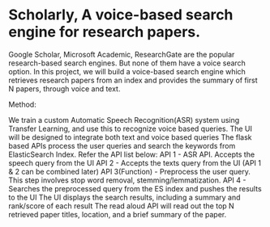 # Scholarly, A voice-based search engine for research papers.

Google Scholar, Microsoft Academic, ResearchGate are the popular research-based search engines. But none of them have a voice search option. In this project, we will build a voice-based search engine which retrieves research papers from an index and provides the summary of first N papers, through voice and text. 

Method: 

We train a custom Automatic Speech Recognition(ASR) system using Transfer Learning, and use this to recognize voice based queries. 
The UI will be designed to integrate both text and voice based queries
The flask based APIs process the user queries and search the keywords from ElasticSearch Index. Refer the API list below:
API 1 - ASR API. Accepts the speech query from the UI
API 2 - Accepts the texts query from the UI (API 1 & 2 can be combined later)
API 3(Function) -  Preprocess the user query. This step involves stop word removal, stemming/lemmatization.
API 4 - Searches the preprocessed query from the ES index  and pushes the results to the UI
The UI displays the search results, including a summary and rank/score of each result
The read aloud API will read out the top N retrieved paper titles, location, and a brief summary of the paper.
